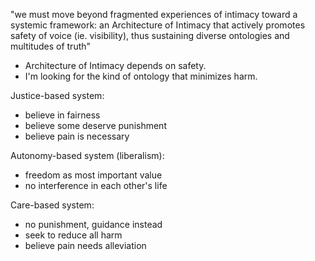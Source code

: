 "we must move beyond fragmented experiences of intimacy toward a systemic framework: an Architecture of Intimacy that actively promotes safety of voice (ie. visibility), thus sustaining diverse ontologies and multitudes of truth"

* Architecture of Intimacy depends on safety.
* I'm looking for the kind of ontology that minimizes harm.


Justice-based system:
* believe in fairness
* believe some deserve punishment
* believe pain is necessary

Autonomy-based system (liberalism):
* freedom as most important value
* no interference in each other's life

Care-based system:
* no punishment, guidance instead
* seek to reduce all harm
* believe pain needs alleviation

